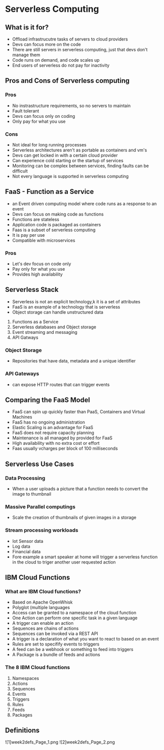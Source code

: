 # Serverless Computing

## What is it for?

- Offload infrastrucutre tasks of servers to cloud providers
- Devs can focus more on the code
- There are still servers in serverless computing, just that devs don't manage them
- Code runs on demand, and code scales up 
- End users of serverless do not pay for inactivity

## Pros and Cons of Serverless computing

### Pros
- No instrastructure requirements, so no servers to maintain
- Fault tolerant
- Devs can focus only on coding
- Only pay for what you use

### Cons
- Not ideal for long running processes
- Serverless architectures aren't as portable as containers and vm's
- Devs can get locked in with a certain cloud provider
- Can experience cold starting or the startup of services
- Monitoring can be complex between services, finding faults can be difficult
- Not every language is supported in serverless computing

## FaaS - Function as a Service

- an Event driven computing model where code runs as a response to an event
- Devs can focus on making code as functions
- Functions are stateless
- Application code is packaged as containers
- Faas is a subset of serverless computing
- It is pay per use
- Compatible with microservices

### Pros
- Let's dev focus on code only
- Pay only for what you use
- Provides high availability

## Serverless Stack

- Serverless is not an explicit technology,k it is a set of attributes
- FaaS is an example of a technology that is serverless
- Object storage can handle unstructured data

1. Functions as a Service
2. Serverless databases and Object storage
3. Event streaming and messaging 
4. API Gatways

### Object Storage
- Repositories that have data, metadata and a unique identifier

### API Gateways 
- can expose HTTP routes that can trigger events

## Comparing the FaaS Model

- FaaS can spin up quickly faster than PaaS, Containers and Virtual Machines
- FaaS has no ongoing administration
- Elastic Scaling is an advantage for FaaS
- FaaS does not require capacity planning
- Maintenance is all managed by provided for FaaS
- High availability with no extra cost or effort
- Faas usually vcharges per block of 100 milliseconds

## Serverless Use Cases

### Data Processing

- When a user uploads a picture that a function needs to convert the image to thumbnail

### Massive Parallel computings

- Scale the creation of thumbnails of given images in a storage

### Stream processing workloads

- Iot Sensor data
- Log data
- Financial data
- Fore example a smart speaker at home will trigger a serverless function in the cloud to triger another user requested action

## IBM Cloud Functions

### What are IBM Cloud functions?

- Based on Apache OpenWhisk
- Polyglot (multiple languages
- Access can be granted to a namespace of the cloud function
- One Action can perform one specific task in a given language
- A trigger can enable an action
- Sequences are chains of actions
- Sequences can be invoked via a REST API
- A trigger is a declaration of what you want to react to based on an event
- Rules are set to specifify events to triggers
- A feed can be a webhook or something to feed into triggers
- A Package is a bundle of feeds and actions


### The 8 IBM Cloud functions

1. Namespaces
2. Actions
3. Sequences
4. Events
5. Triggers
6. Rules
7. Feeds
8. Packages

## Definitions

![1]week2defs_Page_1.png
![2]week2defs_Page_2.png
